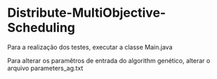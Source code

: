 # Distribute-MultiObjective-Scheduling

Para a realização dos testes, executar a classe Main.java

Para alterar os paramêtros de entrada do algorithm genético, alterar o arquivo parameters_ag.txt
